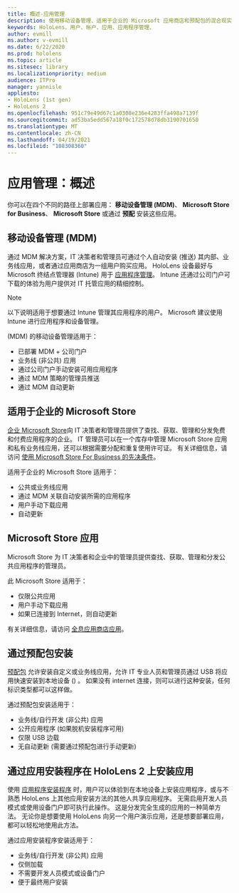 ```yaml
---
title: 概述-应用管理
description: 使用移动设备管理、适用于企业的 Microsoft 应用商店和预配包的混合现实应用管理概述入门。
keywords: HoloLens、用户、帐户、应用、应用程序管理、
author: evmill
ms.author: v-evmill
ms.date: 6/22/2020
ms.prod: hololens
ms.topic: article
ms.sitesec: library
ms.localizationpriority: medium
audience: ITPro
manager: yannisle
appliesto:
- HoloLens (1st gen)
- HoloLens 2
ms.openlocfilehash: 951c79e49d67c1a0308e236e4283ffa498a7139f
ms.sourcegitcommit: ad53ba5edd567a18f0c172578d78db3190701650
ms.translationtype: MT
ms.contentlocale: zh-CN
ms.lasthandoff: 04/19/2021
ms.locfileid: "108308360"
---
```

# <a name="app-management-overview"></a>应用管理：概述

你可以在四个不同的路径上部署应用： **移动设备管理 (MDM)**、 **Microsoft Store for Business**、 **Microsoft Store** 或通过 **预配** 安装这些应用。

## <a name="mobile-device-management-mdm"></a>移动设备管理 (MDM)

通过 MDM 解决方案，IT 决策者和管理员可通过个人自动安装 (推送) 其内部、业务线应用，或者通过应用商店为一组用户购买应用。 HoloLens 设备最好与 Microsoft 终结点管理器 (Intune) 用于 [应用程序管理](app-deploy-intune.md)。 Intune 还通过公司门户可下载的体验为用户提供对 IT 托管应用的精细控制。

> [!NOTE]
> 以下说明适用于想要通过 Intune 管理其应用程序的用户。 Microsoft 建议使用 Intune 进行应用程序和设备管理。

 (MDM) 的移动设备管理适用于：

* 已部署 MDM + 公司门户
* 业务线 (非公共) 应用
* 通过公司门户手动安装可用应用程序
* 通过 MDM 策略的管理员推送
* 通过 MDM 自动更新

## <a name="microsoft-store-for-business"></a>适用于企业的 Microsoft Store

[企业 Microsoft Store](app-deploy-store-business.md)向 IT 决策者和管理员提供了查找、获取、管理和分发免费和付费应用程序的企业。 IT 管理员可以在一个库存中管理 Microsoft Store 应用和私有业务线应用，还可以根据需要分配和重复使用许可证。 有关详细信息，请访问 [使用 Microsoft Store For Business 的先决条件](https://docs.microsoft.com/microsoft-store/prerequisites-microsoft-store-for-business)。

适用于企业的 Microsoft Store 适用于：

* 公共或业务线应用
* 通过 MDM 关联自动安装所需的应用程序
* 用户手动下载应用
* 自动更新

## <a name="microsoft-store-apps"></a>Microsoft Store 应用

Microsoft Store 为 IT 决策者和企业中的管理员提供查找、获取、管理和分发公共应用程序的管理员。

此 Microsoft Store 适用于：

* 仅限公共应用
* 用户手动下载应用
* 如果已连接到 Internet，则自动更新

有关详细信息，请访问 [全息应用商店应用](https://docs.microsoft.com/hololens/holographic-store-apps)。

## <a name="install-via-provisioning-packages"></a>通过预配包安装

[预配包](app-deploy-provisioning-package.md) 允许安装自定义或业务线应用，允许 IT 专业人员和管理员通过 USB 将应用快速安装到本地设备 () 。 如果没有 internet 连接，则可以进行这种安装，任何标识类型都可以这样做。

通过预配包安装适用于：

* 业务线/自行开发 (非公共) 应用
* 公开应用程序 (如果脱机安装程序可用) 
* 仅限 USB 边载
* 无自动更新 (需要通过预配包进行手动更新) 

## <a name="install-apps-on-hololens-2-via-app-installer"></a>通过应用安装程序在 HoloLens 2 上安装应用

使用 [应用程序安装程序](app-deploy-app-installer.md) 时，用户可以体验到在本地设备上安装应用程序，或与不熟悉 HoloLens 上其他应用安装方法的其他人共享应用程序。 无需启用开发人员模式或使用设备门户即可执行此操作。 这是分发完全生成的应用的一种简单方法。 无论你是想要使用 HoloLens 向另一个用户演示应用，还是想要部署应用，都可以轻松地使用此方法。

通过应用安装程序安装适用于：

* 业务线/自行开发 (非公共) 应用
* 仅侧加载
* 不需要开发人员模式或设备门户
* 便于最终用户安装

